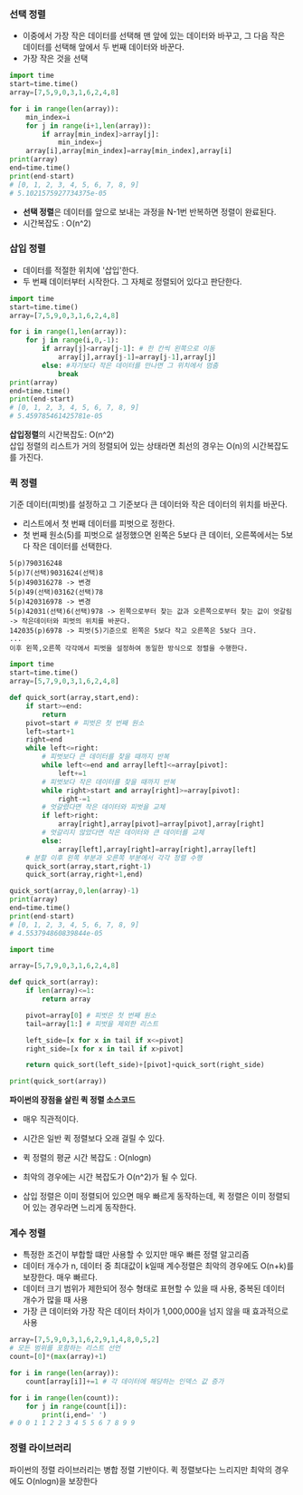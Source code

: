 ### 선택 정렬
- 이중에서 가장 작은 데이터를 선택해 맨 앞에 있는 데이터와 바꾸고, 그 다음 작은 데이터를 선택해 앞에서 두 번째 데이터와 바꾼다.
- 가장 작은 것을 선택
``` python
import time
start=time.time()
array=[7,5,9,0,3,1,6,2,4,8]

for i in range(len(array)):
    min_index=i
    for j in range(i+1,len(array)):
        if array[min_index]>array[j]:
            min_index=j
    array[i],array[min_index]=array[min_index],array[i] 
print(array)
end=time.time()
print(end-start)
# [0, 1, 2, 3, 4, 5, 6, 7, 8, 9]
# 5.1021575927734375e-05
```
- **선택 정렬**은 데이터를 앞으로 보내는 과정을 N-1번 반복하면 정렬이 완료된다.
- 시간복잡도 : O(n^2)

### 삽입 정렬
- 데이터를 적절한 위치에 '삽입'한다.
- 두 번째 데이터부터 시작한다. 그 자체로 정렬되어 있다고 판단한다.
``` python
import time
start=time.time()
array=[7,5,9,0,3,1,6,2,4,8]

for i in range(1,len(array)):
    for j in range(i,0,-1):
        if array[j]<array[j-1]: # 한 칸씩 왼쪽으로 이동
            array[j],array[j-1]=array[j-1],array[j]
        else: #자기보다 작은 데이터를 만나면 그 위치에서 멈춤
            break
print(array)
end=time.time()
print(end-start)
# [0, 1, 2, 3, 4, 5, 6, 7, 8, 9]
# 5.459785461425781e-05
```
**삽입정렬**의 시간복잡도: O(n^2)  
삽입 정렬의 리스트가 거의 정렬되어 있는 상태라면 최선의 경우는 O(n)의 시간복잡도를 가진다.

### 퀵 정렬
기준 데이터(피벗)를 설정하고 그 기준보다 큰 데이터와 작은 데이터의 위치를 바꾼다.
- 리스트에서 첫 번째 데이터를 피벗으로 정한다. 
- 첫 번째 원소(5)를 피벗으로 설정했으면 왼쪽은 5보다 큰 데이터, 오른쪽에서는 5보다 작은 데이터를 선택한다.   
```
5(p)790316248  
5(p)7(선택)9031624(선택)8  
5(p)490316278 -> 변경  
5(p)49(선택)03162(선택)78  
5(p)420316978 -> 변경
5(p)42031(선택)6(선택)978 -> 왼쪽으로부터 찾는 값과 오른쪽으로부터 찾는 값이 엇갈림 -> 작은데이터와 피벗의 위치를 바꾼다.
142035(p)6978 -> 피벗(5)기준으로 왼쪽은 5보다 작고 오른쪽은 5보다 크다.
...
이후 왼쪽,오른쪽 각각에서 피벗을 설정하여 동일한 방식으로 정렬을 수행한다.
```
``` python
import time
start=time.time()
array=[5,7,9,0,3,1,6,2,4,8]

def quick_sort(array,start,end):
    if start>=end:
        return
    pivot=start # 피벗은 첫 번째 원소
    left=start+1
    right=end
    while left<=right:
        # 피벗보다 큰 데이터를 찾을 때까지 반복
        while left<=end and array[left]<=array[pivot]:
            left+=1
        # 피벗보다 작은 데이터를 찾을 때까지 반복
        while right>start and array[right]>=array[pivot]:
            right-=1
        # 엇갈렸다면 작은 데이터와 피벗을 교체
        if left>right:
            array[right],array[pivot]=array[pivot],array[right]
        # 엇갈리지 않았다면 작은 데이터와 큰 데이터를 교체
        else:
            array[left],array[right]=array[right],array[left]
    # 분할 이후 왼쪽 부분과 오른쪽 부분에서 각각 정렬 수행
    quick_sort(array,start,right-1)
    quick_sort(array,right+1,end)

quick_sort(array,0,len(array)-1)
print(array)
end=time.time()
print(end-start)
# [0, 1, 2, 3, 4, 5, 6, 7, 8, 9]
# 4.553794860839844e-05
```

``` python
import time

array=[5,7,9,0,3,1,6,2,4,8]

def quick_sort(array):
    if len(array)<=1:
        return array

    pivot=array[0] # 피벗은 첫 번째 원소
    tail=array[1:] # 피벗을 제외한 리스트

    left_side=[x for x in tail if x<=pivot]
    right_side=[x for x in tail if x>pivot]

    return quick_sort(left_side)+[pivot]+quick_sort(right_side)

print(quick_sort(array))
```
**파이썬의 장점을 살린 퀵 정렬 소스코드**
- 매우 직관적이다.
- 시간은 일반 퀵 정렬보다 오래 걸릴 수 있다.

- 퀵 정렬의 평균 시간 복잡도 : O(nlogn)
- 최악의 경우에는 시간 복잡도가 O(n^2)가 될 수 있다.
- 삽입 정렬은 이미 정렬되어 있으면 매우 빠르게 동작하는데, 퀵 정렬은 이미 정렬되어 있는 경우라면 느리게 동작한다.

### 계수 정렬 
- 특정한 조건이 부합할 떄만 사용할 수 있지만 매우 빠른 정렬 알고리즘
- 데이터 개수가 n, 데이터 중 최대값이 k일때 계수정렬은 최악의 경우에도 O(n+k)를 보장한다. 매우 빠르다.
- 데이터 크기 범위가 제한되어 정수 형태로 표현할 수 있을 때 사용, 중복된 데이터 개수가 많을 때 사용
- 가장 큰 데이터와 가장 작은 데이터 차이가 1,000,000을 넘지 않을 때 효과적으로 사용
``` python
array=[7,5,9,0,3,1,6,2,9,1,4,8,0,5,2]
# 모든 범위를 포함하는 리스트 선언
count=[0]*(max(array)+1)

for i in range(len(array)):
    count[array[i]]+=1 # 각 데이터에 해당하는 인덱스 값 증가

for i in range(len(count)):
    for j in range(count[i]):
        print(i,end=' ')
# 0 0 1 1 2 2 3 4 5 5 6 7 8 9 9 
```

### 정렬 라이브러리
파이썬의 정렬 라이브러리는 병합 정렬 기반이다.
퀵 정렬보다는 느리지만 최악의 경우에도 O(nlogn)을 보장한다






